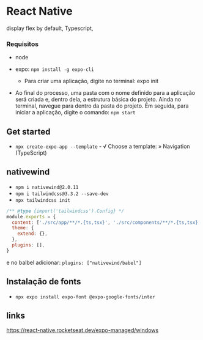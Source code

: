 # React Native

display flex by default, Typescript,

### Requisitos

- node 
- expo: `npm install -g expo-cli`
    - Para criar uma aplicação, digite no terminal: expo init

- Ao final do processo, uma pasta com o nome definido para a aplicação será criada e, dentro dela, a estrutura básica do projeto. Ainda no terminal, navegue para dentro da pasta do projeto. Em seguida, para iniciar a aplicação, digite o comando: `npm start`

## Get started

- `npx create-expo-app --template` - √ Choose a template: » Navigation (TypeScript)


## nativewind
- `npm i nativewind@2.0.11`
- `npm i tailwindcss@3.3.2 --save-dev`
- `npx tailwindcss init`

```js
/** @type {import('tailwindcss').Config} */
module.exports = {
  content: ['./src/app/**/*.{ts,tsx}', './src/components/**/*.{ts,tsx}'],
  theme: {
    extend: {},
  },
  plugins: [],
}
```

e no balbel adicionar: `plugins: ["nativewind/babel"]`

## Instalação de fonts

- `npx expo install expo-font @expo-google-fonts/inter`




## links

https://react-native.rocketseat.dev/expo-managed/windows